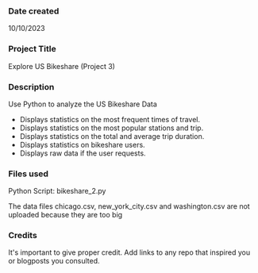 ### Date created
10/10/2023

### Project Title
Explore US Bikeshare (Project 3)

### Description
Use Python to analyze the US Bikeshare Data

* Displays statistics on the most frequent times of travel.
* Displays statistics on the most popular stations and trip.
* Displays statistics on the total and average trip duration.
* Displays statistics on bikeshare users.
* Displays raw data if the user requests.

### Files used
Python Script: bikeshare_2.py

The data files chicago.csv, new_york_city.csv and washington.csv are not uploaded because they are too big

### Credits
It's important to give proper credit. Add links to any repo that inspired you or blogposts you consulted.